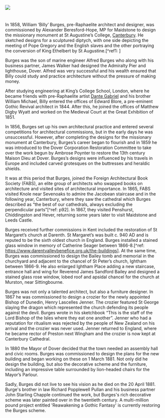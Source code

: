 <a href="https://juncture-digital.org"><img src="https://juncture-digital.org/images/ve-button.png"></a>
<param ve-config title="William Burges (1827-1881)" author="Michelle Crowther" layout="vtl" banner="/images/banners/19c.jpg" description="William Burges designed the interior of Dover's Maison Dieu">

<param ve-entity eid="Q179224" aliases="Dover">
<param ve-entity eid="Q213180" aliases="Maidstone">
<param ve-entity eid="Q29303" aliases="Canterbury">
<param ve-entity eid="Q1227477" aliases="Penshurst">
<param ve-entity eid="Q578209" aliases="Chiddingstone">
<param ve-entity eid="Q954918" aliases="Hever">
<param ve-entity eid="Q2460124" aliases="Leeds">
<param ve-entity eid="Q963988" aliases="Darenth">

#

In 1858, William ‘Billy’ Burges, pre-Raphaelite architect and designer, was commissioned by Alexander Beresford-Hope, MP for Maidstone to design the missionary monument at St Augustine’s College, [Canterbury](/19c/19c-canterbury). He sketched designs for a sculptured diptych, with one side depicting the meeting of Pope Gregory and the English slaves and the other portraying the conversion of King Ethelbert by St Augustine.[^ref1: ]

Burges was the son of marine engineer Alfred Burges who along with his business partner, James Walker had designed the Admiralty Pier and lighthouse, Dover. Alfred was very successful and his wealth ensured that Billy could study and practice architecture without the pressure of making money. 

After studying engineering at King’s College School, London, where he became friends with pre-Raphaelite artist [Dante Gabriel](/19c/19c-rossetti-biography) and his brother William Michael, Billy entered the offices of Edward Blore, a pre-eminent Gothic Revival architect in 1844. After this, he joined the offices of Matthew Digby Wyatt and worked on the Medieval Court at the Great Exhibition of 1851.

In 1856, Burges set up his own architectural practice and entered several competitions for architectural commissions, but in the early days he was unsuccessful. However, after completing the designs for the missionary monument at Canterbury, Burges’s career began to flourish and in 1859 he was introduced to the Dover Corporation Restoration Committee to take over the work begun by Ambrose Poynter to restore the 13th century Maison Dieu at Dover. Burges’s designs were influenced by his travels in Europe and included carved grotesques on the buttresses and heraldic shields.

It was at this period that Burges, joined the Foreign Architectural Book Society (FABS), an elite group of architects who swapped books on architecture and visited sites of architectural importance. In 1865, FABS visited Knole near Sevenoaks to admire the Jacobean staircase and in the following year, Canterbury, where they saw the cathedral which Burges described as “the best of our cathedrals, always excluding the perpendicular parts”[^ref: p92]. In 1867, they visited Penshurst, Chiddingston and Hever, returning some years later to visit Maidstone and Leeds Castle.

Burges received further commissions in Kent included the restoration of St Margaret’s church at Darenth. St Margaret’s was built c. 940 AD and is reputed to be the sixth oldest church in England. Burges installed a stained glass window in memory of Catherine Seager between 1866-8.[^ref: https://www.darentvalleybenefice.org.uk/the-buildings]. At the same time, Burges was commissioned to design the Bailey tomb and memorial in the churchyard and adjacent to the chancel of St Peter’s church, Ightham between 1866-9. He also enlarged Ightham Place adding a new staircase, entrance hall and wing for Reverend James Sandford Bailey and designed a stained glass rose window, lobed roof and apsidal chancel for the church at Murston, near Sittingbourne.

Burges was not only a talented architect, but also a furniture designer. In 1867 he was commissioned to design a crozier for the newly appointed Bishop of Dunedin, Henry Lascelles Jenner. The crozier featured St George slaying the dragon which represented the church defending its people against the devil. Burges wrote in his sketchbook “This is the staff of the Lord Bishop of the Isles where they eat one another”. Jenner who had a reputation for ritualism was rejected by the people of New Zealand on his arrival and the crozier was never used. Jenner returned to England, where he became rector of Preston next Wingham and the crozier is now kept at Canterbury Cathedral.

In 1880 the Mayor of Dover decided that the town needed an assembly hall and civic rooms. Burges was commissioned to design the plans for the new building and began working on these on 1 March 1881. Not only did he design the building, but also the decorative scheme and the furniture, including an impressive table surrounded by lion-headed chairs for the Mayor’s Parlour. 

Sadly, Burges did not live to see his vision as he died on the 20 April 1881. Burge's brother in law Richard Popplewell Pullan and his business partner John Starling Chapple continued the work, but Burges's rich decorative scheme was later painted over in the twentieth century. A multi-million pound project entitled 'Reawakening a Gothic Fantasy' is currently restoring the Burges scheme.
